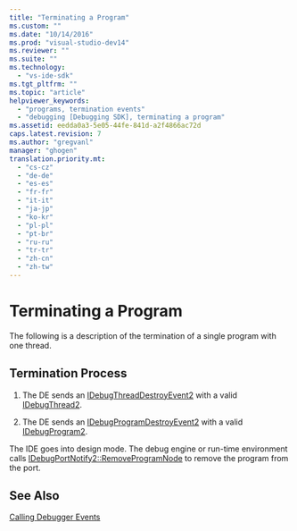 ```yaml
---
title: "Terminating a Program"
ms.custom: ""
ms.date: "10/14/2016"
ms.prod: "visual-studio-dev14"
ms.reviewer: ""
ms.suite: ""
ms.technology: 
  - "vs-ide-sdk"
ms.tgt_pltfrm: ""
ms.topic: "article"
helpviewer_keywords: 
  - "programs, termination events"
  - "debugging [Debugging SDK], terminating a program"
ms.assetid: eedda0a3-5e05-44fe-841d-a2f4866ac72d
caps.latest.revision: 7
ms.author: "gregvanl"
manager: "ghogen"
translation.priority.mt: 
  - "cs-cz"
  - "de-de"
  - "es-es"
  - "fr-fr"
  - "it-it"
  - "ja-jp"
  - "ko-kr"
  - "pl-pl"
  - "pt-br"
  - "ru-ru"
  - "tr-tr"
  - "zh-cn"
  - "zh-tw"
---
```

# Terminating a Program
The following is a description of the termination of a single program with one thread.  
  
## Termination Process  
  
1.  The DE sends an [IDebugThreadDestroyEvent2](../extensibility/idebugthreaddestroyevent2.md) with a valid [IDebugThread2](../extensibility/idebugthread2.md).  
  
2.  The DE sends an [IDebugProgramDestroyEvent2](../extensibility/idebugprogramdestroyevent2.md) with a valid [IDebugProgram2](../extensibility/idebugprogram2.md).  
  
 The IDE goes into design mode. The debug engine or run-time environment calls [IDebugPortNotify2::RemoveProgramNode](../extensibility/idebugportnotify2--removeprogramnode.md) to remove the program from the port.  
  
## See Also  
 [Calling Debugger Events](../extensibility/calling-debugger-events.md)